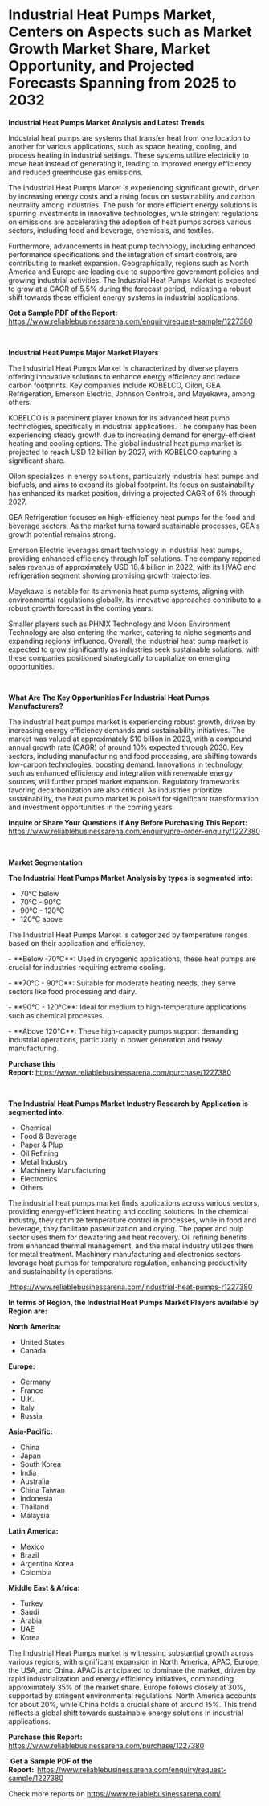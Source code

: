 <p><h1>Industrial Heat Pumps Market, Centers on Aspects such as Market Growth Market Share, Market Opportunity, and Projected Forecasts Spanning from 2025 to 2032</h1></p><p><strong>Industrial Heat Pumps Market Analysis and Latest Trends</strong></p>
<p><p>Industrial heat pumps are systems that transfer heat from one location to another for various applications, such as space heating, cooling, and process heating in industrial settings. These systems utilize electricity to move heat instead of generating it, leading to improved energy efficiency and reduced greenhouse gas emissions.</p><p>The Industrial Heat Pumps Market is experiencing significant growth, driven by increasing energy costs and a rising focus on sustainability and carbon neutrality among industries. The push for more efficient energy solutions is spurring investments in innovative technologies, while stringent regulations on emissions are accelerating the adoption of heat pumps across various sectors, including food and beverage, chemicals, and textiles.</p><p>Furthermore, advancements in heat pump technology, including enhanced performance specifications and the integration of smart controls, are contributing to market expansion. Geographically, regions such as North America and Europe are leading due to supportive government policies and growing industrial activities. The Industrial Heat Pumps Market is expected to grow at a CAGR of 5.5% during the forecast period, indicating a robust shift towards these efficient energy systems in industrial applications.</p></p>
<p><strong>Get a Sample PDF of the Report:&nbsp;</strong> <a href="https://www.reliablebusinessarena.com/enquiry/request-sample/1227380?utm_campaign=2515&utm_medium=2&utm_source=Github&utm_content=ia&utm_term=09042025&utm_id=industrial-heat-pumps">https://www.reliablebusinessarena.com/enquiry/request-sample/1227380</a></p>
<p>&nbsp;</p>
<p><strong>Industrial Heat Pumps Major Market Players</strong></p>
<p><p>The Industrial Heat Pumps Market is characterized by diverse players offering innovative solutions to enhance energy efficiency and reduce carbon footprints. Key companies include KOBELCO, Oilon, GEA Refrigeration, Emerson Electric, Johnson Controls, and Mayekawa, among others.</p><p>KOBELCO is a prominent player known for its advanced heat pump technologies, specifically in industrial applications. The company has been experiencing steady growth due to increasing demand for energy-efficient heating and cooling options. The global industrial heat pump market is projected to reach USD 12 billion by 2027, with KOBELCO capturing a significant share.</p><p>Oilon specializes in energy solutions, particularly industrial heat pumps and biofuels, and aims to expand its global footprint. Its focus on sustainability has enhanced its market position, driving a projected CAGR of 6% through 2027.</p><p>GEA Refrigeration focuses on high-efficiency heat pumps for the food and beverage sectors. As the market turns toward sustainable processes, GEA's growth potential remains strong.</p><p>Emerson Electric leverages smart technology in industrial heat pumps, providing enhanced efficiency through IoT solutions. The company reported sales revenue of approximately USD 18.4 billion in 2022, with its HVAC and refrigeration segment showing promising growth trajectories.</p><p>Mayekawa is notable for its ammonia heat pump systems, aligning with environmental regulations globally. Its innovative approaches contribute to a robust growth forecast in the coming years.</p><p>Smaller players such as PHNIX Technology and Moon Environment Technology are also entering the market, catering to niche segments and expanding regional influence. Overall, the industrial heat pump market is expected to grow significantly as industries seek sustainable solutions, with these companies positioned strategically to capitalize on emerging opportunities.</p></p>
<p>&nbsp;</p>
<p><strong>What Are The Key Opportunities For Industrial Heat Pumps Manufacturers?</strong></p>
<p><p>The industrial heat pumps market is experiencing robust growth, driven by increasing energy efficiency demands and sustainability initiatives. The market was valued at approximately $10 billion in 2023, with a compound annual growth rate (CAGR) of around 10% expected through 2030. Key sectors, including manufacturing and food processing, are shifting towards low-carbon technologies, boosting demand. Innovations in technology, such as enhanced efficiency and integration with renewable energy sources, will further propel market expansion. Regulatory frameworks favoring decarbonization are also critical. As industries prioritize sustainability, the heat pump market is poised for significant transformation and investment opportunities in the coming years.</p></p>
<p><strong>Inquire or Share Your Questions If Any Before Purchasing This Report:</strong> <a href="https://www.reliablebusinessarena.com/enquiry/pre-order-enquiry/1227380?utm_campaign=2515&utm_medium=2&utm_source=Github&utm_content=ia&utm_term=09042025&utm_id=industrial-heat-pumps">https://www.reliablebusinessarena.com/enquiry/pre-order-enquiry/1227380</a></p>
<p>&nbsp;</p>
<p><strong>Market Segmentation</strong></p>
<p><strong>The Industrial Heat Pumps Market Analysis by types is segmented into:</strong></p>
<p><ul><li>70°C below</li><li>70°C - 90°C</li><li>90°C - 120°C</li><li>120°C above</li></ul></p>
<p><p>The Industrial Heat Pumps Market is categorized by temperature ranges based on their application and efficiency. </p><p>- **Below -70°C**: Used in cryogenic applications, these heat pumps are crucial for industries requiring extreme cooling. </p><p>- **70°C - 90°C**: Suitable for moderate heating needs, they serve sectors like food processing and dairy. </p><p>- **90°C - 120°C**: Ideal for medium to high-temperature applications such as chemical processes. </p><p>- **Above 120°C**: These high-capacity pumps support demanding industrial operations, particularly in power generation and heavy manufacturing.</p></p>
<p><strong>Purchase this Report:&nbsp;</strong><a href="https://www.reliablebusinessarena.com/purchase/1227380?utm_campaign=2515&utm_medium=2&utm_source=Github&utm_content=ia&utm_term=09042025&utm_id=industrial-heat-pumps">https://www.reliablebusinessarena.com/purchase/1227380</a></p>
<p>&nbsp;</p>
<p><strong>The Industrial Heat Pumps Market Industry Research by Application is segmented into:</strong></p>
<p><ul><li>Chemical</li><li>Food & Beverage</li><li>Paper & Plup</li><li>Oil Refining</li><li>Metal Industry</li><li>Machinery Manufacturing</li><li>Electronics</li><li>Others</li></ul></p>
<p><p>The industrial heat pumps market finds applications across various sectors, providing energy-efficient heating and cooling solutions. In the chemical industry, they optimize temperature control in processes, while in food and beverage, they facilitate pasteurization and drying. The paper and pulp sector uses them for dewatering and heat recovery. Oil refining benefits from enhanced thermal management, and the metal industry utilizes them for metal treatment. Machinery manufacturing and electronics sectors leverage heat pumps for temperature regulation, enhancing productivity and sustainability in operations.</p></p>
<p><a href="https://www.reliablebusinessarena.com/industrial-heat-pumps-r1227380?utm_campaign=2515&utm_medium=2&utm_source=Github&utm_content=ia&utm_term=09042025&utm_id=industrial-heat-pumps">&nbsp;https://www.reliablebusinessarena.com/industrial-heat-pumps-r1227380</a></p>
<p><strong>In terms of Region, the Industrial Heat Pumps Market Players available by Region are:</strong></p>
<p>
    <p> <strong> North America: </strong>
        <ul>
            <li>United States</li>
            <li>Canada</li>
        </ul>
        </p> 
    <p> <strong> Europe: </strong>
        <ul>
            <li>Germany</li>
            <li>France</li>
            <li>U.K.</li>
            <li>Italy</li>
            <li>Russia</li>
        </ul>
        </p> 
    <p> <strong> Asia-Pacific: </strong>
        <ul>
            <li>China</li>
            <li>Japan</li>
            <li>South Korea</li>
            <li>India</li>
            <li>Australia</li>
            <li>China Taiwan</li>
            <li>Indonesia</li>
            <li>Thailand</li>
            <li>Malaysia</li>
        </ul>
        </p> 
    <p> <strong> Latin America: </strong>
        <ul>
            <li>Mexico</li>
            <li>Brazil</li>
            <li>Argentina Korea</li>
            <li>Colombia</li>
        </ul>
        </p> 
    <p> <strong> Middle East & Africa: </strong>
        <ul>
            <li>Turkey</li>
            <li>Saudi</li>
            <li>Arabia</li>
            <li>UAE</li>
            <li>Korea</li>
        </ul>
    </p>
    </p>
<p><p>The Industrial Heat Pumps market is witnessing substantial growth across various regions, with significant expansion in North America, APAC, Europe, the USA, and China. APAC is anticipated to dominate the market, driven by rapid industrialization and energy efficiency initiatives, commanding approximately 35% of the market share. Europe follows closely at 30%, supported by stringent environmental regulations. North America accounts for about 20%, while China holds a crucial share of around 15%. This trend reflects a global shift towards sustainable energy solutions in industrial applications.</p></p>
<p><strong>Purchase this Report: </strong><a href="https://www.reliablebusinessarena.com/purchase/1227380?utm_campaign=2515&utm_medium=2&utm_source=Github&utm_content=ia&utm_term=09042025&utm_id=industrial-heat-pumps">https://www.reliablebusinessarena.com/purchase/1227380</a></p>
<p>&nbsp;<strong>Get a Sample PDF of the Report:&nbsp;&nbsp;</strong><a href="https://www.reliablebusinessarena.com/enquiry/request-sample/1227380?utm_campaign=2515&utm_medium=2&utm_source=Github&utm_content=ia&utm_term=09042025&utm_id=industrial-heat-pumps">https://www.reliablebusinessarena.com/enquiry/request-sample/1227380</a></p>
<p><strong></strong></p>
<p>Check more reports on <a href="https://www.reliablebusinessarena.com/?utm_campaign=2515&utm_medium=2&utm_source=Github&utm_content=ia&utm_term=09042025&utm_id=industrial-heat-pumps">https://www.reliablebusinessarena.com/</a></p>